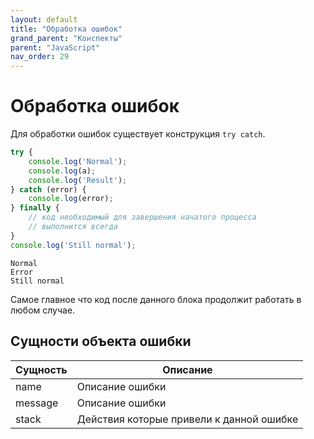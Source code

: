 ```yaml
---
layout: default
title: "Обработка ошибок"
grand_parent: "Конспекты"
parent: "JavaScript"
nav_order: 29
---
```


# Обработка ошибок

Для обработки ошибок существует конструкция `try catch`.

```javascript
try {
    console.log('Normal');
    console.log(a);
    console.log('Result');
} catch (error) { 
    console.log(error);
} finally {
    // код необходимый для завершения начатого процесса
    // выполнится всегда
}
console.log('Still normal');
```

```
Normal
Error
Still normal
```

Самое главное что код после данного блока продолжит работать в любом случае.

## Сущности объекта ошибки

| Сущность | Описание                                 |
| -------- | ---------------------------------------- |
| name     | Описание ошибки                          |
| message  | Описание ошибки                          |
| stack    | Действия которые привели к данной ошибке |